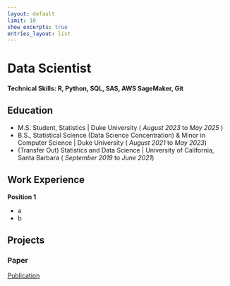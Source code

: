```yaml
---
layout: default
limit: 10
show_excerpts: true
entries_layout: list
---
```


# Data Scientist

#### Technical Skills: R, Python, SQL, SAS, AWS SageMaker, Git

## Education
- M.S. Student, Statistics | Duke University ( _August 2023_ to _May 2025_ )
- B.S., Statistical Science (Data Science Concentration) & Minor in Computer Science | Duke University ( _August 2021_ to _May 2023_)
- (Transfer Out) Statistics and Data Science | University of California, Santa Barbara ( _September 2019_ to _June 2021_)

## Work Experience
**Position 1**
- a
- b

## Projects
### Paper
[Publication](https://ieeexplore.ieee.org/document/9332362)








